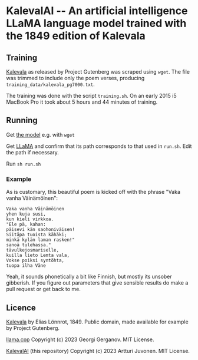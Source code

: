 # KalevalAI -- An artificial intelligence LLaMA language model trained with the 1849 edition of Kalevala

## Training

[Kalevala](https://www.gutenberg.org/cache/epub/7000/pg7000.txt) as released by Project Gutenberg was scraped using `wget`. The file was trimmed to include only the poem verses, producing `training_data/kalevala_pg7000.txt`.

The training was done with the script `training.sh`. On an early 2015 i5 MacBook Pro it took about 5 hours and 44 minutes of training.

## Running

Get [the model](https://huggingface.co/aajuvonen/kalevalai/blob/main/ggml-kalevalai-256x16-f32.bin) e.g. with `wget`

Get [LLaMA](https://github.com/ggerganov/llama.cpp) and confirm that its path corresponds to that used in `run.sh`. Edit the path if necessary.

Run `sh run.sh`

### Example

As is customary, this beautiful poem is kicked off with the phrase "Vaka vanha Väinämöinen":

```
Vaka vanha Väinämöinen
yhen kuja susi,
kun kieli virkkoa.
"Ele pä, kahan:
päisevi kän saohoniväisen!
Siitäpa tuoista kähäki;
minkä kylän laman rasken!"
sanoä tulehassa."
tävulkejosmariselle,
kuilla lieto Lemta vala,
Vokse poiksi syntöhta,
tuopa ilha Väne
```

Yeah, it sounds phonetically a bit like Finnish, but mostly its unsober gibberish. If you figure out parameters that give sensible results do make a pull request or get back to me.

## Licence

[Kalevala](https://www.gutenberg.org/ebooks/7000) by Elias Lönnrot, 1849. Public domain, made available for example by Project Gutenberg.

[llama.cpp](https://github.com/ggerganov/llama.cpp) Copyright (c) 2023 Georgi Gerganov. MIT License.

[KalevalAI](https://github.com/aajuvonen/kalevalai/LICENSE.md) (this repository) Copyright (c) 2023 Artturi Juvonen. MIT License.